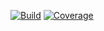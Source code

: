 
[![Build](https://travis-ci.org/kolotaev/local-compose.svg?branch=master)](https://travis-ci.org/kolotaev/local-compose)
[![Coverage](https://codecov.io/github/kolotaev/local-compose/coverage.svg?branch=master)](https://codecov.io/github/kolotaev/local-compose?branch=master)
